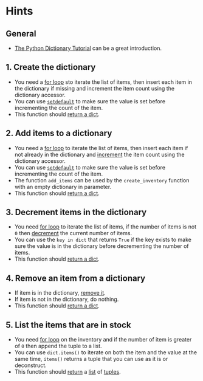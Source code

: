 # Hints

## General

- [The Python Dictionary Tutorial](https://docs.python.org/3/tutorial/datastructures.html#dictionaries)
  can be a great introduction.

## 1. Create the dictionary

- You need a [for loop](https://docs.python.org/3/tutorial/controlflow.html#for-statements)
  sto iterate the list of items, then insert each item in the dictionary if missing and increment
  the item count using the dictionary accessor.
- You can use [`setdefault`](https://www.w3schools.com/python/ref_dictionary_setdefault.asp)
  to make sure the value is set before incrementing the count of the item.
- This function should [return a dict](https://www.w3schools.com/python/ref_keyword_return.asp).

## 2. Add items to a dictionary

- You need a [for loop](https://docs.python.org/3/tutorial/controlflow.html#for-statements)
  to iterate the list of items, then insert each item if not already in the dictionary and
  [increment](https://www.w3schools.com/python/gloss_python_assignment_operators.asp) the item
  count using the dictionary accessor.
- You can use [`setdefault`](https://www.w3schools.com/python/ref_dictionary_setdefault.asp)
  to make sure the value is set before incrementing the count of the item.
- The function `add_items` can be used by the `create_inventory` function with an empty dictionary in parameter.
- This function should [return a dict](https://www.w3schools.com/python/ref_keyword_return.asp).

## 3. Decrement items in the dictionary

- You need [for loop](https://docs.python.org/3/tutorial/controlflow.html#for-statements)
  to iterate the list of items, if the number of items is not `0`
  then [decrement](https://www.w3schools.com/python/gloss_python_assignment_operators.asp)
  the current number of items.
- You can use the `key in dict` that returns `True` if the key exists to make sure the value
  is in the dictionary before decrementing the number of items.
- This function should [return a dict](https://www.w3schools.com/python/ref_keyword_return.asp).

## 4. Remove an item from a dictionary

- If item is in the dictionary, [remove it](https://www.w3schools.com/python/ref_dictionary_pop.asp).
- If item is not in the dictionary, do nothing.
- This function should [return a dict](https://www.w3schools.com/python/ref_keyword_return.asp).

## 5. List the items that are in stock

- You need [for loop](https://docs.python.org/3/tutorial/controlflow.html#for-statements)
  on the inventory and if the number of item is greater of `0` then append the tuple to a list.
- You can use `dict.items()` to iterate on both the item and the value at the same time, `items()`
  returns a tuple that you can use as it is or deconstruct.
- This function should [return](https://www.w3schools.com/python/ref_keyword_return.asp)
  a [list](https://docs.python.org/3/tutorial/introduction.html#lists)
  of [tuples](https://docs.python.org/3/tutorial/datastructures.html#tuples-and-sequences).
